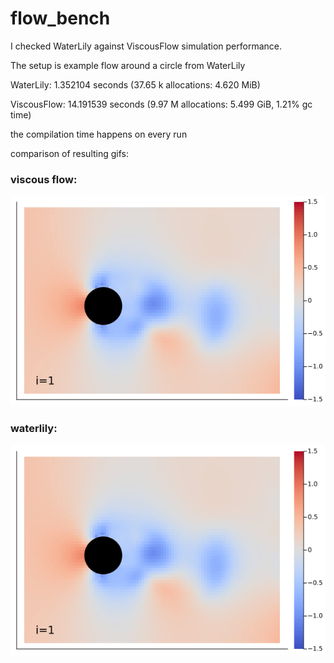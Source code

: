 # flow_bench

I checked WaterLily against ViscousFlow simulation performance.

The setup is example flow around a circle from WaterLily

WaterLily: 1.352104 seconds (37.65 k allocations: 4.620 MiB)

ViscousFlow: 14.191539 seconds (9.97 M allocations: 5.499 GiB, 1.21% gc time)


the compilation time happens on every run

comparison of resulting gifs:
### viscous flow:
![viscousflow result](viscousflow.gif)
### waterlily:
![waterlily result](waterlily.gif)

